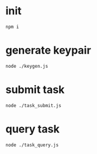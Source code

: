 # init
```
npm i
```
# generate keypair
```
node ./keygen.js
```
# submit task
```
node ./task_submit.js
```
# query task
```
node ./task_query.js
```
